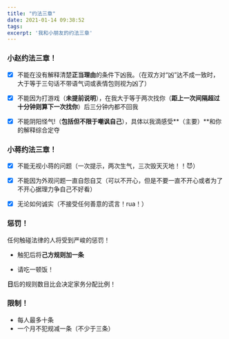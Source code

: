 ```yaml
---
title: "约法三章"
date: 2021-01-14 09:38:52
tags:
excerpt: '我和小朋友的约法三章'
---
```




###  小赵约法三章！

- [x] 不能在没有解释清楚**正当理由**的条件下凶我。（在双方对“凶”达不成一致时，大于等于三句话不带语气词或表情包则视为凶了）

- [x]  不能因为打游戏（**未提前说明**），在我大于等于两次找你（**距上一次间隔超过十分钟则算下一次找你**）后三分钟内都不回我
- [x] 不能阴阳怪气!（**包括但不限于嘲讽自己**），具体以我滴感受**（主要）**和你的解释综合定夺



###  小蒋约法三章！

- [x] 不能无视小蒋的问题（一次提示，两次生气，三次毁天灭地！！😈）
- [x] 不能因为外观问题一直自怨自艾（可以不开心，但是不要一直不开心或者为了不开心据理力争自己不好看）
- [x] 无论如何诚实（不接受任何善意的谎言！rua！）



### 惩罚！

任何触碰法律的人将受到严峻的惩罚！

+ 触犯后将**己方规则加一条**

+ 请吃一顿饭！

**日**后的规则数目比会决定家务分配比例！



### 限制！

+ 每人最多十条
+ 一个月不犯规减一条（不少于三条）